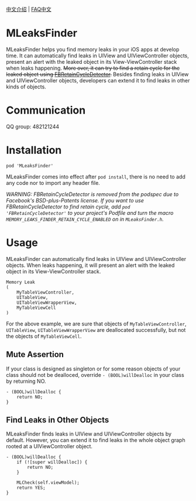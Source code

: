 [中文介绍](http://wereadteam.github.io/2016/07/20/MLeaksFinder2/) | [FAQ中文](https://github.com/Zepo/MLeaksFinder/blob/master/FAQ-CN.md)

# MLeaksFinder
MLeaksFinder helps you find memory leaks in your iOS apps at develop time. It can automatically find leaks in UIView and UIViewController objects, present an alert with the leaked object in its View-ViewController stack when leaks happening. ~~More over, it can try to find a retain cycle for the leaked object using [FBRetainCycleDetector](https://github.com/facebook/FBRetainCycleDetector/tree/master/FBRetainCycleDetector).~~ Besides finding leaks in UIView and UIViewController objects, developers can extend it to find leaks in other kinds of objects.

# Communication
QQ group: 482121244

# Installation
```
pod 'MLeaksFinder'
```
MLeaksFinder comes into effect after `pod install`, there is no need to add any code nor to import any header file.

*WARNING: FBRetainCycleDetector is removed from the podspec due to Facebook's BSD-plus-Patents license. If you want to use FBRetainCycleDetector to find retain cycle, add `pod 'FBRetainCycleDetector'` to your project's Podfile and turn the macro `MEMORY_LEAKS_FINDER_RETAIN_CYCLE_ENABLED` on in `MLeaksFinder.h`.*

# Usage
MLeaksFinder can automatically find leaks in UIView and UIViewController objects. When leaks happening, it will present an alert with the leaked object in its View-ViewController stack.
```
Memory Leak
(
    MyTableViewController,
    UITableView,
    UITableViewWrapperView,
    MyTableViewCell
)
```

For the above example, we are sure that objects of `MyTableViewController`, `UITableView`, `UITableViewWrapperView` are deallocated successfully, but not the objects of `MyTableViewCell`.

## Mute Assertion
If your class is designed as singleton or for some reason objects of your class should not be dealloced, override `- (BOOL)willDealloc` in your class by returning NO.
```objc
- (BOOL)willDealloc {
    return NO;
}
```

## Find Leaks in Other Objects
MLeaksFinder finds leaks in UIView and UIViewController objects by default. However, you can extend it to find leaks in the whole object graph rooted at a UIViewController object.
```objc
- (BOOL)willDealloc {
    if (![super willDealloc]) {
        return NO;
    }
    
    MLCheck(self.viewModel);
    return YES;
}
```
